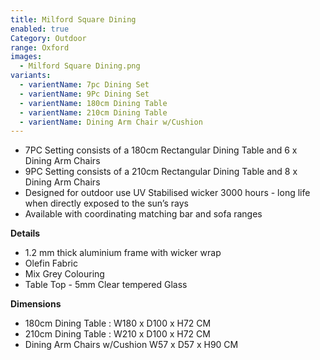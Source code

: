 ```yaml
---
title: Milford Square Dining
enabled: true
Category: Outdoor
range: Oxford
images:
  - Milford Square Dining.png
variants:
  - varientName: 7pc Dining Set
  - varientName: 9Pc Dining Set
  - varientName: 180cm Dining Table
  - varientName: 210cm Dining Table
  - varientName: Dining Arm Chair w/Cushion
---
```

* 7PC Setting consists of a 180cm Rectangular Dining Table and 6 x Dining Arm Chairs
* 9PC Setting consists of a 210cm Rectangular Dining Table and 8 x Dining Arm Chairs
* Designed for outdoor use UV Stabilised wicker 3000 hours  - long life when directly exposed to the sun’s rays
* Available with coordinating matching bar and sofa ranges

**Details**
* 1.2 mm thick aluminium frame with wicker wrap
* Olefin Fabric
* Mix Grey Colouring
* Table Top - 5mm Clear tempered Glass


**Dimensions**
* 180cm Dining Table : W180 x D100 x H72 CM
* 210cm Dining Table : W210 x D100 x H72 CM
* Dining Arm Chairs w/Cushion W57 x D57 x H90 CM